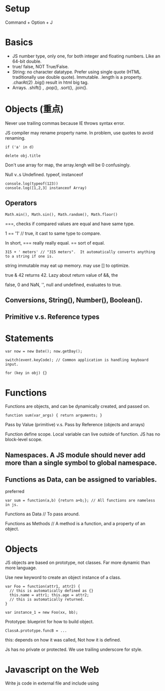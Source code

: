 # Setup
Command + Option + J

# Basics
-  JS number type, only one, for both integer and floating numbers. Like an 64-bit double.
-  true/ false, NOT True/False.
- String: no character datatype. Prefer using single quote (HTML traditionally use double quote). Immutable. .length is a property. .charAt(2) .big() result in html big tag.
- Arrays. .shift() , .pop(), .sort(), .join().

# Objects (重点)

Never use trailing commas because IE throws syntax error.

JS compiler may rename property name. In problem, use quotes to avoid renaming.

```
if ('a' in d)

delete obj.title
```

Don't use array for map, the array.lengh will be 0 confusingly.

Null v..s Undefined.
typeof, instanceof

```
console.log(typeof(123))
console.log([1,2,3] instanceof Array)
```

## Operators
```
Math.min(), Math.sin(), Math.random(), Math.floor()
```

===, checks if compared values are equal and have same type.

1 == '1'   // true, it cast to same type to compare.

In short, === really really equal. == sort of equal.
```
315 + ' meters' // "315 meters".  It automatically converts anything to a string if one is.
```

string immutable may eat up memory. may use [] to optimize.

true & 42 returns 42. Lazy about return value of &&, the 

false, 0 and NaN, '', null  and undefined, evaluates to true.

## Conversions, String(), Number(), Boolean().

## Primitive v.s. Reference types

# Statements
```
var now = new Date(); now.getDay();

switch(event.keyCode); // Common application is handling keyboard input.

for (key in obj) {}
```

# Functions
Functions are objects, and can be dynamically created, and passed on.

```
function sum(var_args) { return arguments; }
```

Pass by Value (primitive) v.s. Pass by Reference (objects and arrays)

Function define scope. Local variable can live outside of function. JS has no block-level scope.

## Namespaces. A JS module should never add more than a single symbol to global namespace.

## Functions as Data, can be assigned to variables. 

preferred 
```
var sum = function(a,b) {return a+b;}; // All functions are nameless in js.
```

Functions as Data // To pass around.

Functions as Methods // A method is a function, and a property of an object.

# Objects
JS objects are based on prototype, not classes. Far more dynamic than more language.

Use new keyword to create an object instance of a class.

```
var Foo = function(attr1, attr2) {
  // this is automatically defined as {}
  this.name = attr1; this.age = attr2;
  // this is automatically returned.
}

var instance_1 = new Foo(xx, bb);
```

Prototype: blueprint for how to build object.

```
ClassA.prototype.funcB = ...
```

this: depends on how it was called, Not how it is defined.

Js has no private or protected. We use trailing underscore for style.

# Javascript on the Web

  Write js code in external file and include using <script> tag.
  ```
  <script src='code.js'></script>
  ```
  Never use self-closing script tag. Won't work in many browsers.
  

  !1 instead of false
  
  Compiler concatenate all the file together.  Compiler does compression, but not real obfuscation.
  
  Best practices: bundle all js code into one file, minimize http requests.
  
## DOM
document object refers to the body. More in Mozilla's DOM reference.
Tutorial on Javascript accesing DOM: https://dom-tutorials.appspot.com/static/1.html

```
document.getElementById('elementId')
document.getElementById('star').src = 'star_on.gif';
childNodes
lastChild; firstChild;
parentNode;
previousSibling; nextSibling;
document.getElementById('stars').childNodes[1].src = 'star_on.gif';
document.getElementById('phrase').lastChild.firstChild.src = 'star_on.gif';
document.getElementById('laststar').previousSibling.previousSibling.src = 'star_on.gif';
```
  
Exercise: write a tree walker for next node.
  
## Node Properties
querySelectorAll()
Many selectors are not supported in IE7 and earlier.
jQuery 就是专门做这件事的，兼容地做query select.

## Manipulating the DOM
Tutorial

```
node.innerHTML // Never use again.
node1.removeChild(node2);
node1.appendChild(node2);
document.createTextNode('hi')
document.createElement('IMG');  // params is the TAG name.
```

## Creating DOM Nodes
```
createElement()
setAttribute()
appendChild()
```

